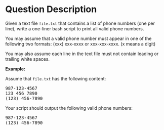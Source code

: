 # Question Description

<p>Given a text file <code>file.txt</code> that contains a list of phone numbers (one per line), write a one-liner bash script to print all valid phone numbers.</p>

<p>You may assume that a valid phone number must appear in one of the following two formats: (xxx) xxx-xxxx or xxx-xxx-xxxx. (x means a digit)</p>

<p>You may also assume each line in the text file must not contain leading or trailing white spaces.</p>

<p><strong>Example:</strong></p>

<p>Assume that <code>file.txt</code> has the following content:</p>

<pre>
987-123-4567
123 456 7890
(123) 456-7890
</pre>

<p>Your script should output the following valid phone numbers:</p>

<pre>
987-123-4567
(123) 456-7890
</pre>
